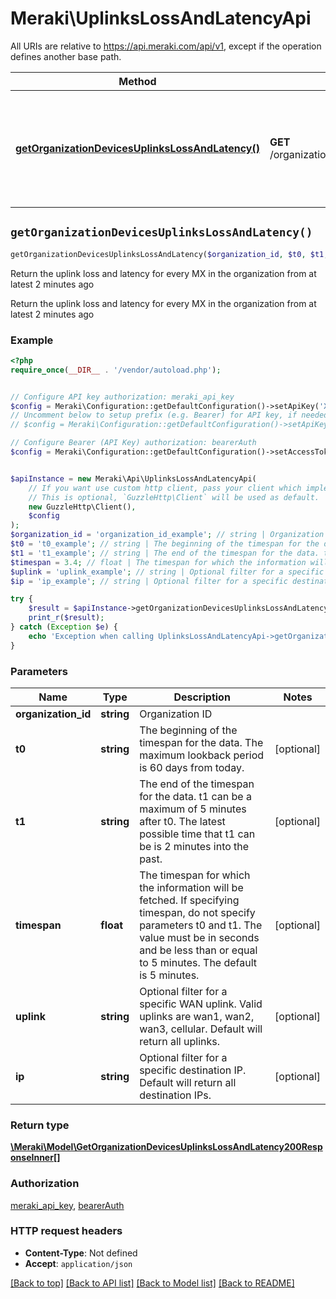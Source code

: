 # Meraki\UplinksLossAndLatencyApi

All URIs are relative to https://api.meraki.com/api/v1, except if the operation defines another base path.

| Method | HTTP request | Description |
| ------------- | ------------- | ------------- |
| [**getOrganizationDevicesUplinksLossAndLatency()**](UplinksLossAndLatencyApi.md#getOrganizationDevicesUplinksLossAndLatency) | **GET** /organizations/{organizationId}/devices/uplinksLossAndLatency | Return the uplink loss and latency for every MX in the organization from at latest 2 minutes ago |


## `getOrganizationDevicesUplinksLossAndLatency()`

```php
getOrganizationDevicesUplinksLossAndLatency($organization_id, $t0, $t1, $timespan, $uplink, $ip): \Meraki\Model\GetOrganizationDevicesUplinksLossAndLatency200ResponseInner[]
```

Return the uplink loss and latency for every MX in the organization from at latest 2 minutes ago

Return the uplink loss and latency for every MX in the organization from at latest 2 minutes ago

### Example

```php
<?php
require_once(__DIR__ . '/vendor/autoload.php');


// Configure API key authorization: meraki_api_key
$config = Meraki\Configuration::getDefaultConfiguration()->setApiKey('X-Cisco-Meraki-API-Key', 'YOUR_API_KEY');
// Uncomment below to setup prefix (e.g. Bearer) for API key, if needed
// $config = Meraki\Configuration::getDefaultConfiguration()->setApiKeyPrefix('X-Cisco-Meraki-API-Key', 'Bearer');

// Configure Bearer (API Key) authorization: bearerAuth
$config = Meraki\Configuration::getDefaultConfiguration()->setAccessToken('YOUR_ACCESS_TOKEN');


$apiInstance = new Meraki\Api\UplinksLossAndLatencyApi(
    // If you want use custom http client, pass your client which implements `GuzzleHttp\ClientInterface`.
    // This is optional, `GuzzleHttp\Client` will be used as default.
    new GuzzleHttp\Client(),
    $config
);
$organization_id = 'organization_id_example'; // string | Organization ID
$t0 = 't0_example'; // string | The beginning of the timespan for the data. The maximum lookback period is 60 days from today.
$t1 = 't1_example'; // string | The end of the timespan for the data. t1 can be a maximum of 5 minutes after t0. The latest possible time that t1 can be is 2 minutes into the past.
$timespan = 3.4; // float | The timespan for which the information will be fetched. If specifying timespan, do not specify parameters t0 and t1. The value must be in seconds and be less than or equal to 5 minutes. The default is 5 minutes.
$uplink = 'uplink_example'; // string | Optional filter for a specific WAN uplink. Valid uplinks are wan1, wan2, wan3, cellular. Default will return all uplinks.
$ip = 'ip_example'; // string | Optional filter for a specific destination IP. Default will return all destination IPs.

try {
    $result = $apiInstance->getOrganizationDevicesUplinksLossAndLatency($organization_id, $t0, $t1, $timespan, $uplink, $ip);
    print_r($result);
} catch (Exception $e) {
    echo 'Exception when calling UplinksLossAndLatencyApi->getOrganizationDevicesUplinksLossAndLatency: ', $e->getMessage(), PHP_EOL;
}
```

### Parameters

| Name | Type | Description  | Notes |
| ------------- | ------------- | ------------- | ------------- |
| **organization_id** | **string**| Organization ID | |
| **t0** | **string**| The beginning of the timespan for the data. The maximum lookback period is 60 days from today. | [optional] |
| **t1** | **string**| The end of the timespan for the data. t1 can be a maximum of 5 minutes after t0. The latest possible time that t1 can be is 2 minutes into the past. | [optional] |
| **timespan** | **float**| The timespan for which the information will be fetched. If specifying timespan, do not specify parameters t0 and t1. The value must be in seconds and be less than or equal to 5 minutes. The default is 5 minutes. | [optional] |
| **uplink** | **string**| Optional filter for a specific WAN uplink. Valid uplinks are wan1, wan2, wan3, cellular. Default will return all uplinks. | [optional] |
| **ip** | **string**| Optional filter for a specific destination IP. Default will return all destination IPs. | [optional] |

### Return type

[**\Meraki\Model\GetOrganizationDevicesUplinksLossAndLatency200ResponseInner[]**](../Model/GetOrganizationDevicesUplinksLossAndLatency200ResponseInner.md)

### Authorization

[meraki_api_key](../../README.md#meraki_api_key), [bearerAuth](../../README.md#bearerAuth)

### HTTP request headers

- **Content-Type**: Not defined
- **Accept**: `application/json`

[[Back to top]](#) [[Back to API list]](../../README.md#endpoints)
[[Back to Model list]](../../README.md#models)
[[Back to README]](../../README.md)
